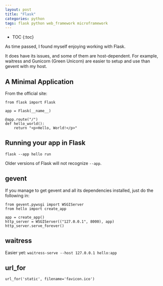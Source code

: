 ```yaml
---
layout: post
title: "Flask"
categories: python
tags: flask python web_framework microframework
---
```


* TOC
{:toc}

As time passed, I found myself enjoying working with Flask.
 
It does have its issues, and some of them are host-dependent. For example, waitress and Gunicorn (Green Unicorn) are easier to setup and use than gevent with my host. 

## A Minimal Application

From the official site:
```
from flask import Flask

app = Flask(__name__)

@app.route("/")
def hello_world():
    return "<p>Hello, World!</p>"
```

## Running your app in Flask

`flask --app hello run`

Older versions of Flask will not recognize `--app`.

## gevent

If you manage to get gevent and all its dependencies installed, just do the following in:
```
from gevent.pywsgi import WSGIServer
from hello import create_app

app = create_app()
http_server = WSGIServer(("127.0.0.1", 8000), app)
http_server.serve_forever()
```

## waitress

Easier yet:
`waitress-serve --host 127.0.0.1 hello:app`

## url\_for

`url_for('static', filename='favicon.ico')`
